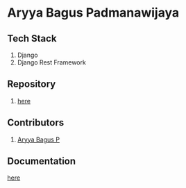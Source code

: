 # Aryya Bagus Padmanawijaya

## Tech Stack
1. Django
2. Django Rest Framework

## Repository
1. [here](https://github.com/aryyawijaya/restAPI_project)

## Contributors
1. [Aryya Bagus P](https://github.com/aryyawijaya)

## Documentation
[here](https://documenter.getpostman.com/view/15365188/TzJsexte)